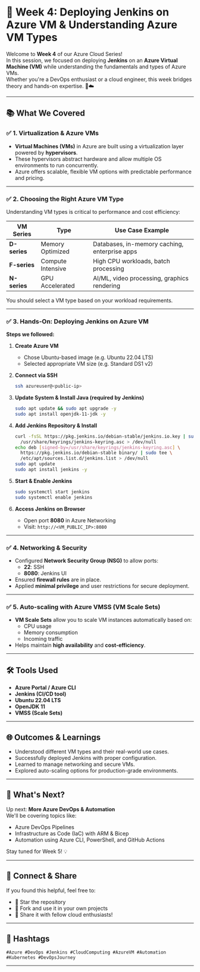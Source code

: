# 🚀 Week 4: Deploying Jenkins on Azure VM & Understanding Azure VM Types

Welcome to **Week 4** of our Azure Cloud Series!  
In this session, we focused on deploying **Jenkins** on an **Azure Virtual Machine (VM)** while understanding the fundamentals and types of Azure VMs.  
Whether you're a DevOps enthusiast or a cloud engineer, this week bridges theory and hands-on expertise. 🔧☁️

---

## 📚 What We Covered

### ✅ 1. **Virtualization & Azure VMs**
- **Virtual Machines (VMs)** in Azure are built using a virtualization layer powered by **hypervisors**.
- These hypervisors abstract hardware and allow multiple OS environments to run concurrently.
- Azure offers scalable, flexible VM options with predictable performance and pricing.

---

### ✅ 2. **Choosing the Right Azure VM Type**

Understanding VM types is critical to performance and cost efficiency:

| VM Series | Type                | Use Case Example                               |
|----------|---------------------|------------------------------------------------|
| **D-series** | Memory Optimized    | Databases, in-memory caching, enterprise apps |
| **F-series** | Compute Intensive   | High CPU workloads, batch processing          |
| **N-series** | GPU Accelerated     | AI/ML, video processing, graphics rendering   |

You should select a VM type based on your workload requirements.

---

### ✅ 3. **Hands-On: Deploying Jenkins on Azure VM**

**Steps we followed:**

1. **Create Azure VM**  
   - Chose Ubuntu-based image (e.g. Ubuntu 22.04 LTS)
   - Selected appropriate VM size (e.g. Standard DS1 v2)

2. **Connect via SSH**
   ```bash
   ssh azureuser@<public-ip>
   ```

3. **Update System & Install Java (required by Jenkins)**
   ```bash
   sudo apt update && sudo apt upgrade -y
   sudo apt install openjdk-11-jdk -y
   ```

4. **Add Jenkins Repository & Install**
   ```bash
   curl -fsSL https://pkg.jenkins.io/debian-stable/jenkins.io.key | sudo tee \
     /usr/share/keyrings/jenkins-keyring.asc > /dev/null
   echo deb [signed-by=/usr/share/keyrings/jenkins-keyring.asc] \
     https://pkg.jenkins.io/debian-stable binary/ | sudo tee \
     /etc/apt/sources.list.d/jenkins.list > /dev/null
   sudo apt update
   sudo apt install jenkins -y
   ```

5. **Start & Enable Jenkins**
   ```bash
   sudo systemctl start jenkins
   sudo systemctl enable jenkins
   ```

6. **Access Jenkins on Browser**
   - Open port **8080** in Azure Networking
   - Visit: `http://<VM_PUBLIC_IP>:8080`

---

### ✅ 4. **Networking & Security**

- Configured **Network Security Group (NSG)** to allow ports:
  - **22**: SSH
  - **8080**: Jenkins UI
- Ensured **firewall rules** are in place.
- Applied **minimal privilege** and user restrictions for secure deployment.

---

### ✅ 5. **Auto-scaling with Azure VMSS (VM Scale Sets)**

- **VM Scale Sets** allow you to scale VM instances automatically based on:
  - CPU usage
  - Memory consumption
  - Incoming traffic
- Helps maintain **high availability** and **cost-efficiency**.

---

## 🛠️ Tools Used

- **Azure Portal / Azure CLI**
- **Jenkins (CI/CD tool)**
- **Ubuntu 22.04 LTS**
- **OpenJDK 11**
- **VMSS (Scale Sets)**

---

## 🌐 Outcomes & Learnings

- Understood different VM types and their real-world use cases.
- Successfully deployed Jenkins with proper configuration.
- Learned to manage networking and secure VMs.
- Explored auto-scaling options for production-grade environments.

---

## 🔮 What's Next?

Up next: **More Azure DevOps & Automation**  
We'll be covering topics like:

- Azure DevOps Pipelines
- Infrastructure as Code (IaC) with ARM & Bicep
- Automation using Azure CLI, PowerShell, and GitHub Actions

Stay tuned for Week 5! 💡

---

## 🔗 Connect & Share

If you found this helpful, feel free to:
- 🌟 Star the repository
- 🍴 Fork and use it in your own projects
- 📢 Share it with fellow cloud enthusiasts!

---

## 📌 Hashtags

`#Azure #DevOps #Jenkins #CloudComputing #AzureVM #Automation #Kubernetes #DevOpsJourney`

---
